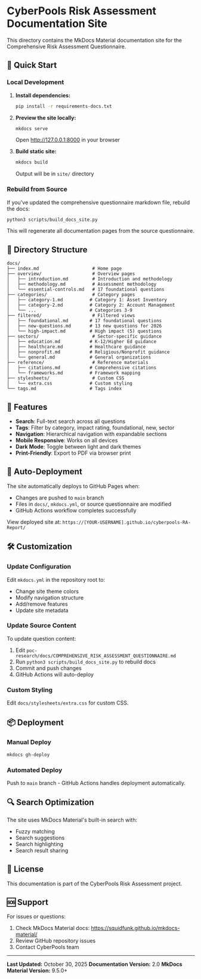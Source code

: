 # CyberPools Risk Assessment Documentation Site

This directory contains the MkDocs Material documentation site for the Comprehensive Risk Assessment Questionnaire.

## 🚀 Quick Start

### Local Development

1. **Install dependencies:**
   ```bash
   pip install -r requirements-docs.txt
   ```

2. **Preview the site locally:**
   ```bash
   mkdocs serve
   ```

   Open http://127.0.0.1:8000 in your browser

3. **Build static site:**
   ```bash
   mkdocs build
   ```

   Output will be in `site/` directory

### Rebuild from Source

If you've updated the comprehensive questionnaire markdown file, rebuild the docs:

```bash
python3 scripts/build_docs_site.py
```

This will regenerate all documentation pages from the source questionnaire.

## 📁 Directory Structure

```
docs/
├── index.md                    # Home page
├── overview/                   # Overview pages
│   ├── introduction.md         # Introduction and methodology
│   ├── methodology.md          # Assessment methodology
│   └── essential-controls.md   # 17 foundational questions
├── categories/                 # Category pages
│   ├── category-1.md          # Category 1: Asset Inventory
│   ├── category-2.md          # Category 2: Account Management
│   └── ...                    # Categories 3-9
├── filtered/                   # Filtered views
│   ├── foundational.md        # 17 foundational questions
│   ├── new-questions.md       # 13 new questions for 2026
│   └── high-impact.md         # High impact (5) questions
├── sectors/                    # Sector-specific guidance
│   ├── education.md           # K-12/Higher Ed guidance
│   ├── healthcare.md          # Healthcare guidance
│   ├── nonprofit.md           # Religious/Nonprofit guidance
│   └── general.md             # General organizations
├── reference/                  # Reference materials
│   ├── citations.md           # Comprehensive citations
│   └── frameworks.md          # Framework mapping
├── stylesheets/                # Custom CSS
│   └── extra.css              # Custom styling
└── tags.md                    # Tags index
```

## 🎨 Features

- **Search**: Full-text search across all questions
- **Tags**: Filter by category, impact rating, foundational, new, sector
- **Navigation**: Hierarchical navigation with expandable sections
- **Mobile Responsive**: Works on all devices
- **Dark Mode**: Toggle between light and dark themes
- **Print-Friendly**: Export to PDF via browser print

## 🔄 Auto-Deployment

The site automatically deploys to GitHub Pages when:
- Changes are pushed to `main` branch
- Files in `docs/`, `mkdocs.yml`, or source questionnaire are modified
- GitHub Actions workflow completes successfully

View deployed site at: `https://[YOUR-USERNAME].github.io/cyberpools-RA-Report/`

## 🛠️ Customization

### Update Configuration

Edit `mkdocs.yml` in the repository root to:
- Change site theme colors
- Modify navigation structure
- Add/remove features
- Update site metadata

### Update Source Content

To update question content:
1. Edit `poc-research/docs/COMPREHENSIVE_RISK_ASSESSMENT_QUESTIONNAIRE.md`
2. Run `python3 scripts/build_docs_site.py` to rebuild docs
3. Commit and push changes
4. GitHub Actions will auto-deploy

### Custom Styling

Edit `docs/stylesheets/extra.css` for custom CSS.

## 📦 Deployment

### Manual Deploy

```bash
mkdocs gh-deploy
```

### Automated Deploy

Push to `main` branch - GitHub Actions handles deployment automatically.

## 🔍 Search Optimization

The site uses MkDocs Material's built-in search with:
- Fuzzy matching
- Search suggestions
- Search highlighting
- Search result sharing

## 📄 License

This documentation is part of the CyberPools Risk Assessment project.

## 🆘 Support

For issues or questions:
1. Check MkDocs Material docs: https://squidfunk.github.io/mkdocs-material/
2. Review GitHub repository issues
3. Contact CyberPools team

---

**Last Updated:** October 30, 2025
**Documentation Version:** 2.0
**MkDocs Material Version:** 9.5.0+
